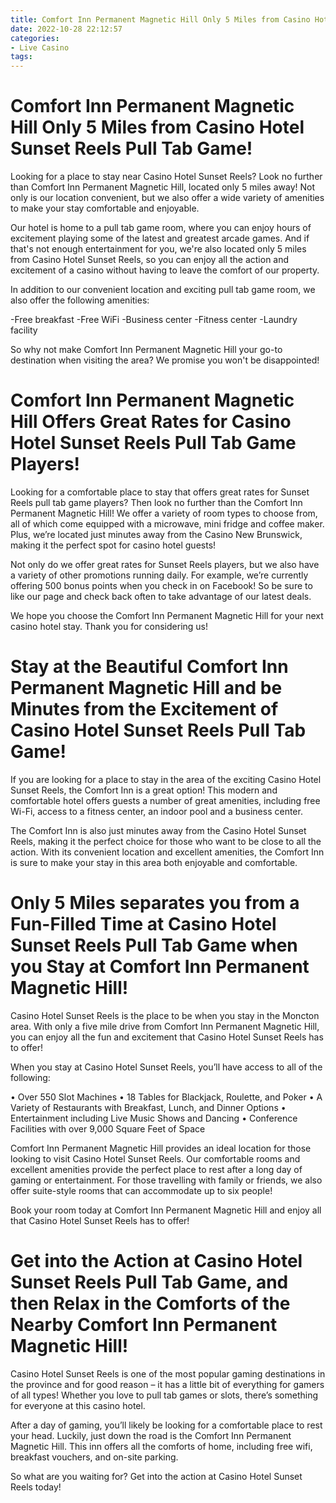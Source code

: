 ```yaml
---
title: Comfort Inn Permanent Magnetic Hill Only 5 Miles from Casino Hotel Sunset Reels Pull Tab Game!
date: 2022-10-28 22:12:57
categories:
- Live Casino
tags:
---
```



#  Comfort Inn Permanent Magnetic Hill Only 5 Miles from Casino Hotel Sunset Reels Pull Tab Game!

Looking for a place to stay near Casino Hotel Sunset Reels? Look no further than Comfort Inn Permanent Magnetic Hill, located only 5 miles away! Not only is our location convenient, but we also offer a wide variety of amenities to make your stay comfortable and enjoyable.

Our hotel is home to a pull tab game room, where you can enjoy hours of excitement playing some of the latest and greatest arcade games. And if that's not enough entertainment for you, we're also located only 5 miles from Casino Hotel Sunset Reels, so you can enjoy all the action and excitement of a casino without having to leave the comfort of our property.

In addition to our convenient location and exciting pull tab game room, we also offer the following amenities:

-Free breakfast
-Free WiFi
-Business center
-Fitness center
-Laundry facility

So why not make Comfort Inn Permanent Magnetic Hill your go-to destination when visiting the area? We promise you won't be disappointed!

#  Comfort Inn Permanent Magnetic Hill Offers Great Rates for Casino Hotel Sunset Reels Pull Tab Game Players!

Looking for a comfortable place to stay that offers great rates for Sunset Reels pull tab game players? Then look no further than the Comfort Inn Permanent Magnetic Hill! We offer a variety of room types to choose from, all of which come equipped with a microwave, mini fridge and coffee maker. Plus, we’re located just minutes away from the Casino New Brunswick, making it the perfect spot for casino hotel guests!

Not only do we offer great rates for Sunset Reels players, but we also have a variety of other promotions running daily. For example, we’re currently offering 500 bonus points when you check in on Facebook! So be sure to like our page and check back often to take advantage of our latest deals.

We hope you choose the Comfort Inn Permanent Magnetic Hill for your next casino hotel stay. Thank you for considering us!

#  Stay at the Beautiful Comfort Inn Permanent Magnetic Hill and be Minutes from the Excitement of Casino Hotel Sunset Reels Pull Tab Game!

If you are looking for a place to stay in the area of the exciting Casino Hotel Sunset Reels, the Comfort Inn is a great option! This modern and comfortable hotel offers guests a number of great amenities, including free Wi-Fi, access to a fitness center, an indoor pool and a business center.

The Comfort Inn is also just minutes away from the Casino Hotel Sunset Reels, making it the perfect choice for those who want to be close to all the action. With its convenient location and excellent amenities, the Comfort Inn is sure to make your stay in this area both enjoyable and comfortable.

#  Only 5 Miles separates you from a Fun-Filled Time at Casino Hotel Sunset Reels Pull Tab Game when you Stay at Comfort Inn Permanent Magnetic Hill!

Casino Hotel Sunset Reels is the place to be when you stay in the Moncton area. With only a five mile drive from Comfort Inn Permanent Magnetic Hill, you can enjoy all the fun and excitement that Casino Hotel Sunset Reels has to offer! 

When you stay at Casino Hotel Sunset Reels, you’ll have access to all of the following:

• Over 550 Slot Machines
• 18 Tables for Blackjack, Roulette, and Poker
• A Variety of Restaurants with Breakfast, Lunch, and Dinner Options
• Entertainment including Live Music Shows and Dancing
• Conference Facilities with over 9,000 Square Feet of Space

Comfort Inn Permanent Magnetic Hill provides an ideal location for those looking to visit Casino Hotel Sunset Reels. Our comfortable rooms and excellent amenities provide the perfect place to rest after a long day of gaming or entertainment. For those travelling with family or friends, we also offer suite-style rooms that can accommodate up to six people! 

Book your room today at Comfort Inn Permanent Magnetic Hill and enjoy all that Casino Hotel Sunset Reels has to offer!

#  Get into the Action at Casino Hotel Sunset Reels Pull Tab Game, and then Relax in the Comforts of the Nearby Comfort Inn Permanent Magnetic Hill!

Casino Hotel Sunset Reels is one of the most popular gaming destinations in the province and for good reason – it has a little bit of everything for gamers of all types! Whether you love to pull tab games or slots, there’s something for everyone at this casino hotel.

After a day of gaming, you’ll likely be looking for a comfortable place to rest your head. Luckily, just down the road is the Comfort Inn Permanent Magnetic Hill. This inn offers all the comforts of home, including free wifi, breakfast vouchers, and on-site parking.

So what are you waiting for? Get into the action at Casino Hotel Sunset Reels today!